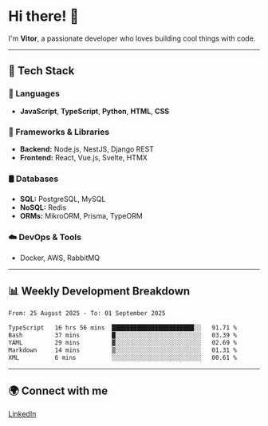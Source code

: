 
# Hi there! 👋

I'm **Vitor**, a passionate developer who loves building cool things with code.

---
## 🔧 Tech Stack

### 📌 Languages
- **JavaScript**, **TypeScript**, **Python**, **HTML**, **CSS**

### 🚀 Frameworks & Libraries
- **Backend:** Node.js, NestJS, Django REST
- **Frontend:** React, Vue.js, Svelte, HTMX

### 🛢️ Databases
- **SQL:** PostgreSQL, MySQL
- **NoSQL:** Redis
- **ORMs:** MikroORM, Prisma, TypeORM

### ☁️ DevOps & Tools
- Docker, AWS, RabbitMQ

---
## 📊 Weekly Development Breakdown

<!--START_SECTION:waka-->

```txt
From: 25 August 2025 - To: 01 September 2025

TypeScript   16 hrs 56 mins  ███████████████████████░░   91.71 %
Bash         37 mins         █░░░░░░░░░░░░░░░░░░░░░░░░   03.39 %
YAML         29 mins         ▓░░░░░░░░░░░░░░░░░░░░░░░░   02.69 %
Markdown     14 mins         ▒░░░░░░░░░░░░░░░░░░░░░░░░   01.31 %
XML          6 mins          ░░░░░░░░░░░░░░░░░░░░░░░░░   00.61 %
```

<!--END_SECTION:waka-->

---
## 🌍 Connect with me
[LinkedIn](https://www.linkedin.com/in/vitorlc)
